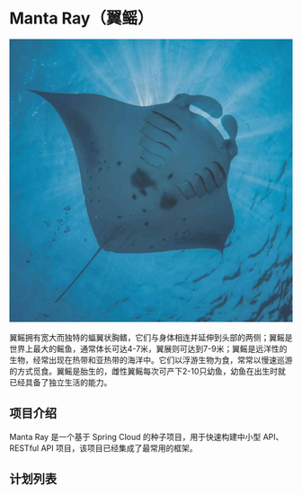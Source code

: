 # Manta Ray（翼鳐）

![翼鳐](./doc/978d2312a7154c5790d30cfb51ae9bcd.jpeg)

翼鳐拥有宽大而独特的蝠翼状胸鳍，它们与身体相连并延伸到头部的两侧；翼鳐是世界上最大的鳐鱼，通常体长可达4-7米，翼展则可达到7-9米；翼鳐是远洋性的生物，经常出现在热带和亚热带的海洋中。它们以浮游生物为食，常常以慢速巡游的方式觅食。翼鳐是胎生的，雌性翼鳐每次可产下2-10只幼鱼，幼鱼在出生时就已经具备了独立生活的能力。

## 项目介绍

Manta Ray 是一个基于 Spring Cloud 的种子项目，用于快速构建中小型 API、RESTful API 项目，该项目已经集成了最常用的框架。

## 计划列表

